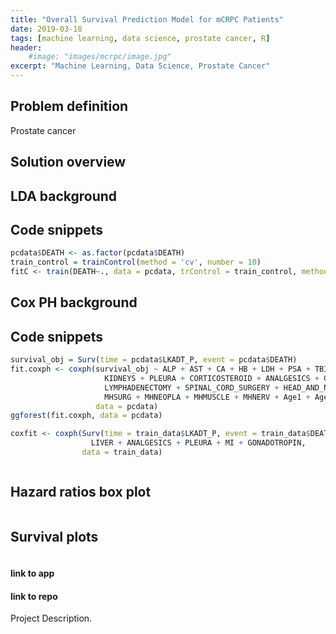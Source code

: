 ```yaml
---
title: "Overall Survival Prediction Model for mCRPC Patients"
date: 2019-03-18
tags: [machine learning, data science, prostate cancer, R]
header:
    #image: "images/mcrpc/image.jpg"
excerpt: "Machine Learning, Data Science, Prostate Cancer"
---
```


## Problem definition

Prostate cancer
## Solution overview

## LDA background

## Code snippets
```r
pcdata$DEATH <- as.factor(pcdata$DEATH)
train_control = trainControl(method = 'cv', number = 10)
fitC <- train(DEATH~., data = pcdata, trControl = train_control, method = 'lda')
```

## Cox PH background

## Code snippets
```r
survival_obj = Surv(time = pcdata$LKADT_P, event = pcdata$DEATH)
fit.coxph <- coxph(survival_obj ~ ALP + AST + CA + HB + LDH + PSA + TBILI + PROSTATE + LYMPH_NODES + LIVER +
                     KIDNEYS + PLEURA + CORTICOSTEROID + ANALGESICS + GLUCOCORTICOID + ANTI_ANDROGENS + GONADOTROPIN +
                     LYMPHADENECTOMY + SPINAL_CORD_SURGERY + HEAD_AND_NECK + TURP + GIBLEED + MI + COPD + DVT + MHSOCIAL +
                     MHSURG + MHNEOPLA + MHMUSCLE + MHNERV + Age1 + Age2 + Age3 + Asian + Black + White + OtherRace,
                   data = pcdata)
ggforest(fit.coxph, data = pcdata)
```

```r
coxfit <- coxph(Surv(time = train_data$LKADT_P, event = train_data$DEATH) ~
                  LIVER + ANALGESICS + PLEURA + MI + GONADOTROPIN,
                data = train_data)
```

<img src="{{ site.url }}{{ site.baseurl }}/images/Toronto-Cityscape.jpg" alt="">

## Hazard ratios box plot
<img src="{{ site.url }}{{ site.baseurl }}/images/Toronto-Cityscape.jpg" alt="">

## Survival plots
<img src="{{ site.url }}{{ site.baseurl }}/images/Toronto-Cityscape.jpg" alt="">

#### link to app
#### link to repo

Project Description.

